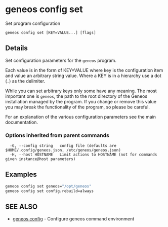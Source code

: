 # geneos config set

Set program configuration

```text
geneos config set [KEY=VALUE...] [flags]
```

## Details

Set configuration parameters for the `geneos` program.

Each value is in the form of KEY=VALUE where key is the configuration
item and value an arbitrary string value. Where a KEY is in a
hierarchy use a dot (`.`) as the delimiter.

While you can set arbitrary keys only some have any meaning. The most
important one is `geneos`, the path to the root directory of the
Geneos installation managed by the program. If you change or remove
this value you may break the functionality of the program, so please
be careful.

For an explanation of the various configuration parameters see the
main documentation.

### Options inherited from parent commands

```text
  -G, --config string   config file (defaults are $HOME/.config/geneos.json, /etc/geneos/geneos.json)
  -H, --host HOSTNAME   Limit actions to HOSTNAME (not for commands given instance@host parameters)
```

## Examples

```bash
geneos config set geneos="/opt/geneos"
geneos config set config.rebuild=always
```

## SEE ALSO

* [geneos config](geneos_config.md)	 - Configure geneos command environment
